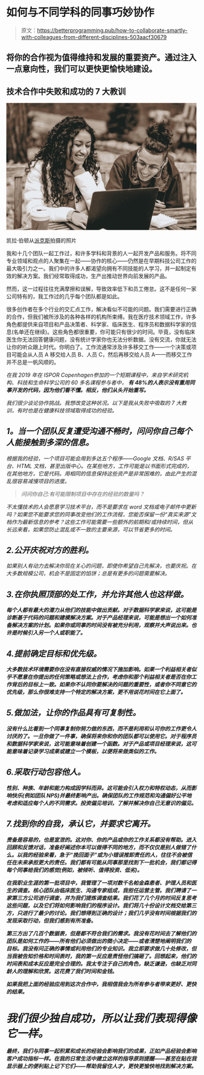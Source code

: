 # 如何与不同学科的同事巧妙协作

> 原文：<https://betterprogramming.pub/how-to-collaborate-smartly-with-colleagues-from-different-disciplines-503aacf30679>

## 将你的合作视为值得维持和发展的重要资产。通过注入一点意向性，我们可以更快更愉快地建设。

## 技术合作中失败和成功的 7 大教训

![](img/89a86e6112347fb56344341ad8bc9e0e.png)

凯拉·伯顿从[派克斯](https://www.pexels.com/photo/young-diverse-positive-students-surfing-internet-on-laptop-6147053/?utm_content=attributionCopyText&utm_medium=referral&utm_source=pexels)拍摄的照片

我和十几个团队一起工作过，和许多学科和背景的人一起开发产品和服务。将不同专业领域和观点的人聚集在一起——协作的核心——仍然是在早期科技公司工作的最大吸引力之一。我们中的许多人都渴望向拥有不同技能的人学习，并一起制定有效的解决方案。我们经常取得成功，生产出推动世界向前发展的产品。

然而，这一过程往往充满摩擦和误解，导致效率低下和员工倦怠。这不是任何一家公司特有的，我工作过的几乎每个团队都是如此。

很多创作者在多个行业的交汇点工作，解决看似不可能的问题。我们需要进行正确的合作，但我们被所涉及的各种各样的机构所束缚。我在医疗技术领域工作，许多角色都提供来自项目和产品决策者、科学家、临床医生、程序员和数据科学家的信息(名单还在继续)。这些角色都很重要，你可能只有很少的时间。毕竟，没有临床医生你无法回答健康问题，没有统计学家你也无法分析数据。没有交流，你就无法让你的听众跟上时代。你明白了。工作流通常涉及许多移交工作——一个决策或项目可能会从人员 A 移交给人员 B、人员 C，然后再移交给人员 A——而移交工作并不总是一帆风顺的。

*在我 2019 年在 ISPOR Copenhagen*[](https://www.ispor.org/conferences-education/conferences/past-conferences/ispor-europe-2019/program/program)**参加的一个短期课程中，来自学术研究机构、科技和生命科学公司的 60 多名课程参与者中，* ***有 48%的人表示没有重用同事开发的代码，因为他们看不懂。相反，他们从头开始重写。****

*我们很少谈论协作挑战。我想改变这种状况。以下是我从失败中吸取的 7 大教训，有时也是在健康科技领域取得成功的经验。*

## ***1。当一个团队反复遭受沟通不畅时，问问你自己每个人能接触到多深的信息。***

*根据我的经验，一个项目可能会用到多达五个程序——Google 文档、R/SAS 平台、HTML 文档，甚至出版中心。在某些地方，工作可能是以书面形式完成的，在其他地方，它是代码。用相同的信息保持这些资产是非常困难的，由此产生的混乱很容易减慢项目的进度。*

> *问问你自己:有可能限制项目中存在的经验的数量吗？*

*不太懂技术的人会愿意学习技术平台，而不是要求在 word 文档或电子邮件中更新吗？如果您不能要求您的同事改变他们的工作流程，您能否保留一份“真实来源”文档作为最新信息的参考？这些工作可能需要一些额外的前期和/或持续时间，但从长远来看，如果您防止混乱或不一致的主要来源，可以节省更多的时间。*

## *2.**公开庆祝对方的胜利。***

*如果别人有动力去解决你现在关心的问题，即使你希望自己先解决，也要庆祝。在大多数规模公司，机会不是固定的馅饼；总是有更多的问题需要解决。*

## *3.**在你执照顶部的**[](https://www.statnews.com/2017/04/28/doctors-license-training/)****处工作，并允许其他人也这样做。*****

***每个人都有最大的潜力从他们的技能中做出贡献。对于数据科学家来说，这可能是诊断基于代码的问题和建模解决方案。对于产品经理来说，可能是想出一个如何准备解决方案的计划。如果你或同事的时间没有被充分利用，观察并大声说出来。也许是时候引入另一个人或职能了。***

## ***4.**提前确定目标和优先级。*****

***大多数技术环境需要你在没有直接权威的情况下施加影响。如果一个利益相关者似乎不愿意在你提出的任何策略或想法上合作，考虑你和那个利益相关者是否在你工作背后的目标上一致。如果你不认同你要解决的问题的重要性，或者你不同意它的优先级，那么你很难支持一个特定的解决方案，更不用说花时间在它上面了。***

## ***5.**做加法，让你的作品具有可复制性。*****

***没有什么比看到一个同事复制你努力做的东西，而不是利用和认可你的工作更令人讨厌的了。一旦你做了一件事，确保将来你和你的团队都可以使用它。对于程序员和数据科学家来说，这可能意味着创建一个函数。对于产品或项目经理来说，这可能意味着记录学习成果或建立一个模板，以便将来做类似的工作。***

## ***6.采取行动包容他人。***

***性别、种族、年龄和能力构成因学科而异。这可能会引入权力和特权动态，从而影响快乐(例如团队 NPS)并最终影响产出。确保团队的工作规范和沟通偏好公平地考虑和适应每个人的不同需求。投资偏见培训，了解并解决你自己无意识的偏见。***

## ***7.**找到你的自我，承认它，并要求它离开。*****

***责备是容易的，也是宣泄的。这对你、你的产品或你的工作关系都没有帮助。进入回顾和反馈对话，准备好阐述你本可以做得不同的地方，而不仅仅是别人做错了什么。以我的经验来看，急于“挽回面子”或为小错误推卸责任的人，往往不会被信任在未来承担更大的责任。我们都有可能从同事那里找到下一批机会，我们都记得每个同事给我们的感觉(例如，被倾听、值得投资、低劣)。***

***在我职业生涯的第一批项目中，我管理了一项对数千名帕金森患者、护理人员和医生的调查。核心团队由临床医生、沟通专家组成，我担任运营主管。我们聘请了一家第三方公司进行调查，并为我们提炼调查结果。我们花了几个月的时间反复思考这些问题，以及它们将如何影响我们的程序设计。我们将几十份设计文档交给第三方，只进行了最少的讨论。我们想得到正确的设计；我们几乎没有时间根据我们的发现采取行动，但我们感到有所准备。***

***第三方出了几百个数据表，但是都不符合我们的需求。我没有花时间去了解他们的团队是如何工作的——所有他们必须做出的微小决定——或者清楚地阐明我们的目标。我没有问正确的事情或利用他们的专业知识。我立即要求做几十处修改，但当我被告知价格和时间表时，我的第一反应是责怪他们搞砸了。回想起来，他们的时间表和成本反应是完全合理的。我太专注于自己的角色，缺乏谦逊，也缺乏对同龄人的理解和欣赏。这花费了我们时间和金钱。***

***如果我把上面的经验应用到这次合作中，我相信我会为所有参与者带来更好、更快的结果。***

# ***我们很少独自成功，所以让我们表现得像它一样。***

***最终，我们与同事一起积累和成长的经验会影响我们的成果，正如产品经验会影响客户成功指标一样。在我的日常生活中建立这样的指导原则提醒——甚至在贴在我显示器上的便利贴上记下它们——帮助我留住人才，更快更愉快地找到解决方案。***